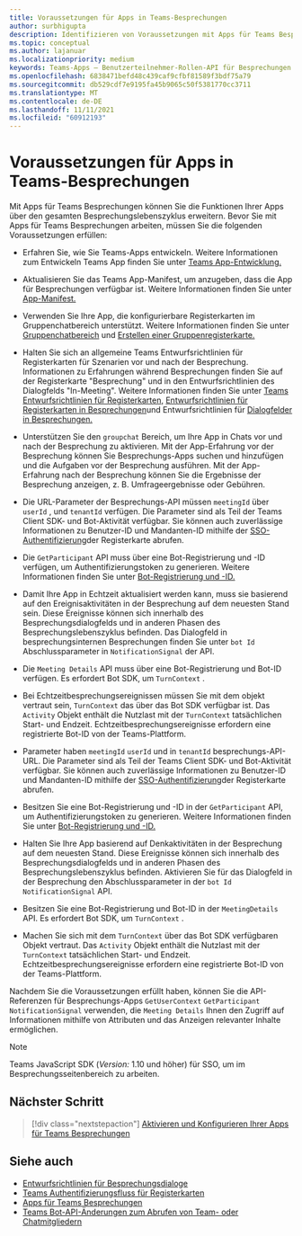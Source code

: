 ```yaml
---
title: Voraussetzungen für Apps in Teams-Besprechungen
author: surbhigupta
description: Identifizieren von Voraussetzungen mit Apps für Teams Besprechungen
ms.topic: conceptual
ms.author: lajanuar
ms.localizationpriority: medium
keywords: Teams-Apps – Benutzerteilnehmer-Rollen-API für Besprechungen
ms.openlocfilehash: 6838471befd48c439caf9cfbf81589f3bdf75a79
ms.sourcegitcommit: db529cdf7e9195fa45b9065c50f5381770cc3711
ms.translationtype: MT
ms.contentlocale: de-DE
ms.lasthandoff: 11/11/2021
ms.locfileid: "60912193"
---
```

# <a name="prerequisites-for-apps-in-teams-meetings"></a>Voraussetzungen für Apps in Teams-Besprechungen

Mit Apps für Teams Besprechungen können Sie die Funktionen Ihrer Apps über den gesamten Besprechungslebenszyklus erweitern. Bevor Sie mit Apps für Teams Besprechungen arbeiten, müssen Sie die folgenden Voraussetzungen erfüllen:

* Erfahren Sie, wie Sie Teams-Apps entwickeln. Weitere Informationen zum Entwickeln Teams App finden Sie unter [Teams App-Entwicklung.](../overview.md)

* Aktualisieren Sie das Teams App-Manifest, um anzugeben, dass die App für Besprechungen verfügbar ist. Weitere Informationen finden Sie unter [App-Manifest.](enable-and-configure-your-app-for-teams-meetings.md#update-your-app-manifest)

* Verwenden Sie Ihre App, die konfigurierbare Registerkarten im Gruppenchatbereich unterstützt. Weitere Informationen finden Sie unter [Gruppenchatbereich](../resources/schema/manifest-schema.md#configurabletabs) und [Erstellen einer Gruppenregisterkarte.](../build-your-first-app/build-channel-tab.md)

* Halten Sie sich an allgemeine Teams Entwurfsrichtlinien für Registerkarten für Szenarien vor und nach der Besprechung. Informationen zu Erfahrungen während Besprechungen finden Sie auf der Registerkarte "Besprechung" und in den Entwurfsrichtlinien des Dialogfelds "In-Meeting". Weitere Informationen finden Sie unter [Teams Entwurfsrichtlinien für Registerkarten,](../tabs/design/tabs.md) [Entwurfsrichtlinien für Registerkarten in Besprechungen](../apps-in-teams-meetings/design/designing-apps-in-meetings.md#use-an-in-meeting-tab)und Entwurfsrichtlinien für [Dialogfelder in Besprechungen.](../apps-in-teams-meetings/design/designing-apps-in-meetings.md#use-an-in-meeting-dialog)

* Unterstützen Sie den `groupchat` Bereich, um Ihre App in Chats vor und nach der Besprechung zu aktivieren. Mit der App-Erfahrung vor der Besprechung können Sie Besprechungs-Apps suchen und hinzufügen und die Aufgaben vor der Besprechung ausführen. Mit der App-Erfahrung nach der Besprechung können Sie die Ergebnisse der Besprechung anzeigen, z. B. Umfrageergebnisse oder Gebühren.
* Die URL-Parameter der Besprechungs-API müssen `meetingId` über `userId` , und `tenantId` verfügen. Die Parameter sind als Teil der Teams Client SDK- und Bot-Aktivität verfügbar. Sie können auch zuverlässige Informationen zu Benutzer-ID und Mandanten-ID mithilfe der [SSO-Authentifizierung](../tabs/how-to/authentication/auth-aad-sso.md)der Registerkarte abrufen.

* Die `GetParticipant` API muss über eine Bot-Registrierung und -ID verfügen, um Authentifizierungstoken zu generieren. Weitere Informationen finden Sie unter [Bot-Registrierung und -ID.](../build-your-first-app/build-bot.md)

* Damit Ihre App in Echtzeit aktualisiert werden kann, muss sie basierend auf den Ereignisaktivitäten in der Besprechung auf dem neuesten Stand sein. Diese Ereignisse können sich innerhalb des Besprechungsdialogfelds und in anderen Phasen des Besprechungslebenszyklus befinden. Das Dialogfeld in besprechungsinternen Besprechungen finden Sie unter `bot Id` Abschlussparameter in `NotificationSignal` der API.

* Die `Meeting Details` API muss über eine Bot-Registrierung und Bot-ID verfügen. Es erfordert Bot SDK, um `TurnContext` .

* Bei Echtzeitbesprechungsereignissen müssen Sie mit dem objekt vertraut sein, `TurnContext` das über das Bot SDK verfügbar ist. Das `Activity` Objekt enthält die Nutzlast mit der `TurnContext` tatsächlichen Start- und Endzeit. Echtzeitbesprechungsereignisse erfordern eine registrierte Bot-ID von der Teams-Plattform.

* Parameter haben `meetingId` `userId` und in `tenantId` besprechungs-API-URL. Die Parameter sind als Teil der Teams Client SDK- und Bot-Aktivität verfügbar. Sie können auch zuverlässige Informationen zu Benutzer-ID und Mandanten-ID mithilfe der [SSO-Authentifizierung](../tabs/how-to/authentication/auth-aad-sso.md)der Registerkarte abrufen.

* Besitzen Sie eine Bot-Registrierung und -ID in der `GetParticipant` API, um Authentifizierungstoken zu generieren. Weitere Informationen finden Sie unter [Bot-Registrierung und -ID.](../build-your-first-app/build-bot.md)

* Halten Sie Ihre App basierend auf Denkaktivitäten in der Besprechung auf dem neuesten Stand. Diese Ereignisse können sich innerhalb des Besprechungsdialogfelds und in anderen Phasen des Besprechungslebenszyklus befinden. Aktivieren Sie für das Dialogfeld in der Besprechung den Abschlussparameter in der `bot Id` `NotificationSignal` API.

* Besitzen Sie eine Bot-Registrierung und Bot-ID in der `MeetingDetails` API. Es erfordert Bot SDK, um `TurnContext` .

* Machen Sie sich mit dem `TurnContext` über das Bot SDK verfügbaren Objekt vertraut. Das `Activity` Objekt enthält die Nutzlast mit der `TurnContext` tatsächlichen Start- und Endzeit. Echtzeitbesprechungsereignisse erfordern eine registrierte Bot-ID von der Teams-Plattform.

Nachdem Sie die Voraussetzungen erfüllt haben, können Sie die API-Referenzen für Besprechungs-Apps `GetUserContext` `GetParticipant` `NotificationSignal` verwenden, die `Meeting Details` Ihnen den Zugriff auf Informationen mithilfe von Attributen und das Anzeigen relevanter Inhalte ermöglichen.

> [!NOTE]
> Teams JavaScript SDK (_Version:_ 1.10 und höher) für SSO, um im Besprechungsseitenbereich zu arbeiten.

## <a name="next-step"></a>Nächster Schritt

> [!div class="nextstepaction"]
> [Aktivieren und Konfigurieren Ihrer Apps für Teams Besprechungen](enable-and-configure-your-app-for-teams-meetings.md)

## <a name="see-also"></a>Siehe auch

* [Entwurfsrichtlinien für Besprechungsdialoge](design/designing-apps-in-meetings.md#use-an-in-meeting-dialog)
* [Teams Authentifizierungsfluss für Registerkarten](../tabs/how-to/authentication/auth-flow-tab.md)
* [Apps für Teams Besprechungen](teams-apps-in-meetings.md)
* [Teams Bot-API-Änderungen zum Abrufen von Team- oder Chatmitgliedern](~/resources/team-chat-member-api-changes.md)
